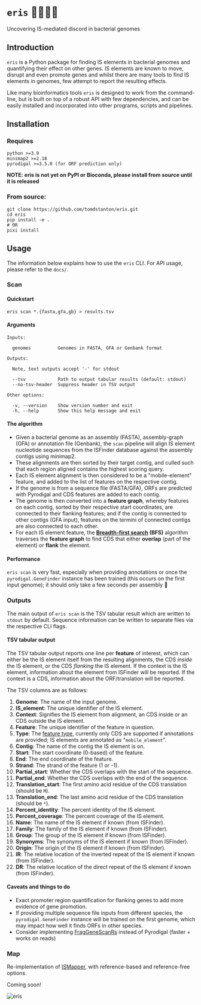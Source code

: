 # `eris` 🧬🧞‍♀🔮️
Uncovering IS-mediated discord in bacterial genomes

## Introduction
`eris` is a Python package for finding IS elements in bacterial genomes and quantifying their effect on other genes.
IS elements are known to move, disrupt and even promote genes and whilst there are many tools to find IS elements in
genomes, few attempt to report the resulting effects. 

Like many bioinformatics tools `eris` is designed to work from 
the command-line, but is built on top of a robust API with few dependencies, and can be easily installed and
incorporated into other programs, scripts and pipelines.

## Installation

### Requires
```
python >=3.9
minimap2 >=2.18
pyrodigal >=3.5.0 (for ORF prediction only)
```
**NOTE: eris is not yet on PyPI or Bioconda, please install from source until it is released**

### From source:
```shell
git clone https://github.com/tomdstanton/eris.git
cd eris
pip install -e .
# OR
pixi install
```

## Usage
The information below explains how to use the `eris` CLI. For API usage, please refer to the `docs/`.

### Scan

#### Quickstart
`eris scan *.{fasta,gfa,gb} > results.tsv`

#### Arguments
```shell
Inputs:

  genomes          Genomes in FASTA, GFA or Genbank format

Outputs:
  
  Note, text outputs accept '-' for stdout

  --tsv            Path to output tabular results (default: stdout)
  --no-tsv-header  Suppress header in TSV output

Other options:

  -v, --version    Show version number and exit
  -h, --help       Show this help message and exit
```

#### The algorithm 
- Given a bacterial genome as an assembly (FASTA), assembly-graph (GFA) or annotation file (Genbank), the `scan` pipeline
will align IS element nucleotide sequences from the ISFinder database against the assembly contigs using minimap2.
- These alignments are then sorted by their target contig, and culled such that each region aligned contains the highest 
scoring query.
- Each IS element alignment is then considered to be a "mobile-element" feature, and added to the list
of features on the respective contig.
- If the genome is from a sequence file (FASTA/GFA), ORFs are predicted with Pyrodigal and CDS features are added to
each contig.
- The genome is then converted into a **feature graph**, whereby features on each contig, sorted by their respective
start coordinates, are connected to their flanking features; and if the contig is connected to other contigs 
(GFA input), features on the termini of connected contigs are also connected to each other.
- For each IS element feature, the **[Breadth-first search](https://en.wikipedia.org/wiki/Breadth-first_search) (BFS)**
algorithm traverses the **feature graph** to find CDS that either **overlap** (part of the element) or **flank**
the element.

#### Performance 
`eris scan` is very fast, especially when providing annotations or once the `pyrodigal.GeneFinder` instance has been
trained (this occurs on the first input genome); it should only take a few seconds per assembly 🚀

### Outputs

The main output of `eris scan` is the TSV tabular result which are written to `stdout` by default. Sequence information
can be written to separate files via the respective CLI flags.

#### TSV tabular output

The TSV tabular output reports one line per **feature** of interest, which can either be the IS element itself from the
resulting alignments, the CDS _inside_ the IS element, or the CDS _flanking_ the IS element. If the context is the
IS element, information about the element from ISFinder will be reported. If the context is a CDS, information about
the ORF/translation will be reported.

The TSV columns are as follows:

1. **Genome**: The name of the input genome.
1. **IS_element**: The unique identifier of the IS element.
1. **Context**: Signifies the IS element from alignment, an CDS inside or an CDS outside the IS element.
1. **Feature**: The unique identifier of the feature in question.
1. **Type**: The [feature type](https://www.insdc.org/submitting-standards/feature-table/), currently only CDS are 
supported if annotations are provided; IS elements are annotated as "`mobile_element`".
1. **Contig**: The name of the contig the IS element is on.
1. **Start**: The start coordinate (0-based) of the feature.
1. **End**: The end coordinate of the feature.
1. **Strand**: The strand of the feature (1 or -1).
1. **Partial_start**: Whether the CDS overlaps with the start of the sequence.
1. **Partial_end**: Whether the CDS overlaps with the end of the sequence.
1. **Translation_start**: The first amino acid residue of the CDS translation (should be `M`).
1. **Translation_end**: The last amino acid residue of the CDS translation (should be `*`).
1. **Percent_identity**: The percent identity of the IS element.
1. **Percent_coverage**: The percent coverage of the IS element.
1. **Name**: The name of the IS element if known (from ISFinder).
1. **Family**: The family of the IS element if known (from ISFinder).
1. **Group**: The group of the IS element if known (from ISFinder).
1. **Synonyms**: The synonyms of the IS element if known (from ISFinder).
1. **Origin**: The origin of the IS element if known (from ISFinder).
1. **IR**: The relative location of the inverted repeat of the IS element if known (from ISFinder).
1. **DR**: The relative location of the direct repeat of the IS element if known (from ISFinder).

#### Caveats and things to do
 - Exact promoter region quantification for flanking genes to add more evidence of gene promotion.
 - If providing multiple sequence file inputs from different species, the `pyrodigal.GeneFinder` instance
will be trained on the first genome, which may impact how well it finds ORFs in other species.
 - Consider implementing [FragGeneScanRs](github.com/unipept/FragGeneScanRs) instead of Pyrodigal 
(faster + works on reads)


### Map
Re-implementation of [ISMapper](https://github.com/jhawkey/IS_mapper), with reference-based and reference-free options.

Coming soon!


![eris](https://static.wikia.nocookie.net/dreamworks/images/6/6f/Sinbad-disneyscreencaps.com-1100.jpg/revision/latest?cb=20240311205845)
